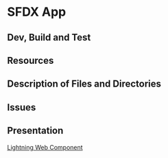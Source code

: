 # SFDX  App

## Dev, Build and Test

## Resources

## Description of Files and Directories

## Issues

## Presentation

[Lightning Web Component](https://slides.com/dima_bel/lightning-web-components)


